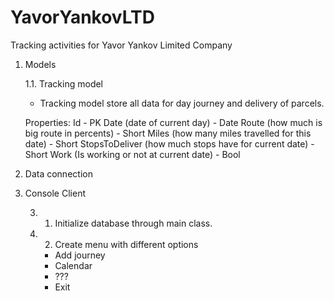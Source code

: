 # YavorYankovLTD
Tracking activities for Yavor Yankov Limited Company

1. Models

    1.1. Tracking model
    * Tracking model store all data for day journey and delivery of parcels.

    Properties:
    Id - PK
    Date (date of current day) - Date
    Route (how much is big route in percents) - Short
    Miles (how many miles travelled for this date) - Short
    StopsToDeliver (how much stops have for current date) - Short
    Work (Is working or not at current date) - Bool

2. Data connection

3. Console Client

    3. 1. Initialize database through main class.

    3. 2. Create menu with different options
        - Add journey
        - Calendar
        - ???
        - Exit
